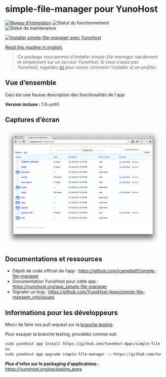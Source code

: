 <!--
N.B.: This README was automatically generated by https://github.com/YunoHost/apps/tree/master/tools/README-generator
It shall NOT be edited by hand.
-->

# simple-file-manager pour YunoHost

[![Niveau d’intégration](https://dash.yunohost.org/integration/simple-file-manager.svg)](https://dash.yunohost.org/appci/app/simple-file-manager) ![Statut du fonctionnement](https://ci-apps.yunohost.org/ci/badges/simple-file-manager.status.svg) ![Statut de maintenance](https://ci-apps.yunohost.org/ci/badges/simple-file-manager.maintain.svg)

[![Installer simple-file-manager avec YunoHost](https://install-app.yunohost.org/install-with-yunohost.svg)](https://install-app.yunohost.org/?app=simple-file-manager)

*[Read this readme in english.](./README.md)*

> *Ce package vous permet d’installer simple-file-manager rapidement et simplement sur un serveur YunoHost.
Si vous n’avez pas YunoHost, regardez [ici](https://yunohost.org/#/install) pour savoir comment l’installer et en profiter.*

## Vue d’ensemble

Ceci est une fausse description des fonctionalités de l'app


**Version incluse :** 1.0~ynh1

## Captures d’écran

![Capture d’écran de simple-file-manager](./doc/screenshots/screenshot.png)

## Documentations et ressources

* Dépôt de code officiel de l’app : <https://github.com/jcampbell1/simple-file-manager>
* Documentation YunoHost pour cette app : <https://yunohost.org/app_simple-file-manager>
* Signaler un bug : <https://github.com/YunoHost-Apps/simple-file-manager_ynh/issues>

## Informations pour les développeurs

Merci de faire vos pull request sur la [branche testing](https://github.com/YunoHost-Apps/simple-file-manager_ynh/tree/testing).

Pour essayer la branche testing, procédez comme suit.

``` bash
sudo yunohost app install https://github.com/YunoHost-Apps/simple-file-manager_ynh/tree/testing --debug
ou
sudo yunohost app upgrade simple-file-manager -u https://github.com/YunoHost-Apps/simple-file-manager_ynh/tree/testing --debug
```

**Plus d’infos sur le packaging d’applications :** <https://yunohost.org/packaging_apps>